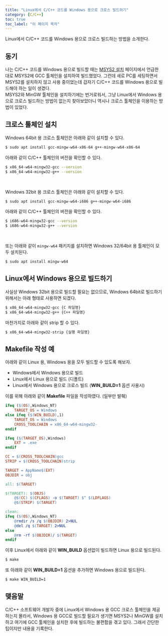 ```yaml
---
title: "Linux에서 C/C++ 코드를 Windows 용으로 크로스 빌드하기"
category: [C/C++]
toc: true
toc_label: "이 페이지 목차"
---
```


Linux에서 C/C++ 코드를 Windows 용으로 크로스 빌드하는 방법을 소개한다.

## 동기
나는 C/C++ 코드를 Windows 용으로 빌드할 때는 [MSYS2 설치](https://yrpark99.github.io/windows/msys2_install/) 페이지에서 언급한 대로 MSYS2에 GCC 툴체인을 설치하여 빌드했었다. 그런데 새로 PC를 세팅하면서 MSYS2를 설치하지 않고 사용 중이었는데 갑자기 C/C++ 코드를 Windows 용으로 빌드해야 하는 일이 생겼다.  
MSYS2와 MinGW 툴체인을 설치하기에는 번거로워서, 그냥 Linux에서 Windows 용으로 크로스 빌드하는 방법이 없는지 찾아보았더니 역시나 크로스 툴체인을 이용하는 방법이 있었다.

## 크로스 툴체인 설치
Windows 64bit 용 크로스 툴체인은 아래와 같이 설치할 수 있다.
```sh
$ sudo apt install gcc-mingw-w64-x86-64 g++-mingw-w64-x86-64
```
아래와 같이 C/C++ 툴체인의 버전을 확인할 수 있다.
```sh
$ x86_64-w64-mingw32-gcc --version
$ x86_64-w64-mingw32-g++ --version
```
<br>

Windows 32bit 용 크로스 툴체인은 아래와 같이 설치할 수 있다.
```sh
$ sudo apt install gcc-mingw-w64-i686 g++-mingw-w64-i686
```
아래와 같이 C/C++ 툴체인의 버전을 확인할 수 있다.
```sh
$ i686-w64-mingw32-gcc --version
$ i686-w64-mingw32-g++ --version
```
<br>

또는 아래와 같이 `mingw-w64` 패키지를 설치하면 Windows 32/64bit 용 툴체인이 모두 설치된다.
```sh
$ sudo apt install mingw-w64
```

## Linux에서 Windows 용으로 빌드하기
사실상 Windows 32bit 용으로 빌드할 필요는 없으므로, Windows 64bit로 빌드하기 위해서는 아래 형태로 사용하면 되겠다.
```sh
$ x86_64-w64-mingw32-gcc {C 파일명}
$ x86_64-w64-mingw32-g++ {C++ 파일명}
```
마찬가지로 아래와 같이 strip 할 수 있다.
```sh
$ x86_64-w64-mingw32-strip {실행 파일명}
```

## Makefile 작성 예
아래와 같이 Linux 용, Windows 용을 모두 빌드할 수 있도록 해보자.
* Windows에서 Windows 용으로 빌드
* Linux에서 Linux 용으로 빌드 (디폴트)
* Linux에서 Windows 용으로 크로스 빌드 (**WIN_BUILD=1** 옵션 사용시)

이를 위해 아래와 같이 **Makefile** 파일을 작성하였다. (일부만 발췌)
```makefile
ifeq ($(OS),Windows_NT)
	TARGET_OS = Windows
else ifeq ($(WIN_BUILD),1)
	TARGET_OS = Windows
	CROSS_TOOLCHAIN = x86_64-w64-mingw32-
endif

ifeq ($(TARGET_OS),Windows)
	EXT = .exe
endif

CC = $(CROSS_TOOLCHAIN)gcc
STRIP = $(CROSS_TOOLCHAIN)strip

TARGET = AppName$(EXT)
OBJDIR = obj

all: $(TARGET)

$(TARGET): $(OBJS)
	@$(CC) $(CFLAGS) -o $(TARGET) $^ $(LDFLAGS)
	@$(STRIP) $(TARGET)

clean:
ifeq ($(OS),Windows_NT)
	@rmdir /s /q $(OBJDIR) 2>NUL
	@del /q $(TARGET) 2>NUL
else
	@rm -rf $(OBJDIR)/ $(TARGET)
endif
```

이후 Linux에서 아래와 같이 **WIN_BUILD** 옵션없이 빌드하면 Linux 용으로 빌드된다.
```sh
$ make
```
또 아래와 같이 **WIN_BUILD=1** 옵션을 추가하면 Windows 용으로 빌드된다.
```sh
$ make WIN_BUILD=1
```

## 맺음말
C/C++ 소프트웨어 개발자 중에 Linux에서 Windows 용 GCC 크로스 툴체인을 제공하는지 몰라서, Windows 용 GCC로 빌드할 필요가 생기면 MSYS2나 MinGW를 설치하고 여기에 GCC 툴체인을 설치한 후에 빌드하는 불편함을 겪고 있다. 그래서 간단한 팁이지만 내용을 기록한다.
